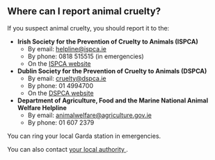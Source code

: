 ##  Where can I report animal cruelty?

If you suspect animal cruelty, you should report it to the:

  * **Irish Society for the Prevention of Cruelty to Animals (ISPCA)**
    * By email: helpline@ispca.ie 
    * By phone: 0818 515515 (in emergencies) 
    * On the [ ISPCA website ](https://ispca.ie/report-cruelty/)
  * **Dublin Society for the Prevention of Cruelty to Animals (DSPCA)**
    * By email: cruelty@dspca.ie 
    * By phone: 01 4994700 
    * On the [ DSPCA website ](https://www.dspca.ie/report-a-cruelty/)
  * **Department of Agriculture, Food and the Marine National Animal Welfare Helpline**
    * By email: [ animalwelfare@agriculture.gov.ie ](http://animalwelfare@agriculture.gov.ie/)
    * By phone: 01 607 2379 

You can ring your local Garda station in emergencies.

You can also contact [ your local authority
](https://www.gov.ie/en/publication/942f74-local-authorities/) .
